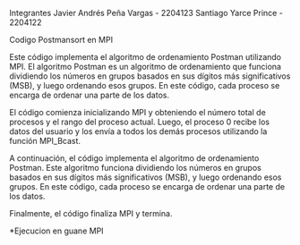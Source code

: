 Integrantes
Javier Andrés Peña Vargas - 2204123
Santiago Yarce Prince - 2204122

Codigo Postmansort en MPI 

Este código implementa el algoritmo de ordenamiento Postman utilizando MPI.
El algoritmo Postman es un algoritmo de ordenamiento que funciona dividiendo los números en grupos basados en sus dígitos más significativos (MSB),
y luego ordenando esos grupos. En este código, cada proceso se encarga de ordenar una parte de los datos.

El código comienza inicializando MPI y obteniendo el número total de procesos y el rango del proceso actual. 
Luego, el proceso 0 recibe los datos del usuario y los envía a todos los demás procesos utilizando la función MPI_Bcast.

A continuación, el código implementa el algoritmo de ordenamiento Postman.
Este algoritmo funciona dividiendo los números en grupos basados en sus dígitos más significativos (MSB),
y luego ordenando esos grupos. En este código, cada proceso se encarga de ordenar una parte de los datos.

Finalmente, el código finaliza MPI y termina.

*Ejecucion en guane MPI

